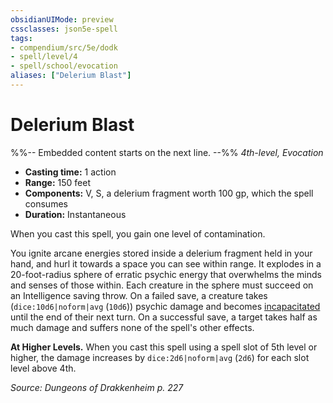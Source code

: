 ```yaml
---
obsidianUIMode: preview
cssclasses: json5e-spell
tags:
- compendium/src/5e/dodk
- spell/level/4
- spell/school/evocation
aliases: ["Delerium Blast"]
---
```

# Delerium Blast
%%-- Embedded content starts on the next line. --%%
*4th-level, Evocation*  

- **Casting time:** 1 action
- **Range:** 150 feet
- **Components:** V, S, a delerium fragment worth 100 gp, which the spell consumes
- **Duration:** Instantaneous

When you cast this spell, you gain one level of contamination.

You ignite arcane energies stored inside a delerium fragment held in your hand, and hurl it towards a space you can see within range. It explodes in a 20-foot-radius sphere of erratic psychic energy that overwhelms the minds and senses of those within. Each creature in the sphere must succeed on an Intelligence saving throw. On a failed save, a creature takes (`dice:10d6|noform|avg` (`10d6`)) psychic damage and becomes [incapacitated](2-Mechanics/CLI/rules/conditions.md#Incapacitated) until the end of their next turn. On a successful save, a target takes half as much damage and suffers none of the spell's other effects.

**At Higher Levels.** When you cast this spell using a spell slot of 5th level or higher, the damage increases by `dice:2d6|noform|avg` (`2d6`) for each slot level above 4th.

*Source: Dungeons of Drakkenheim p. 227*
